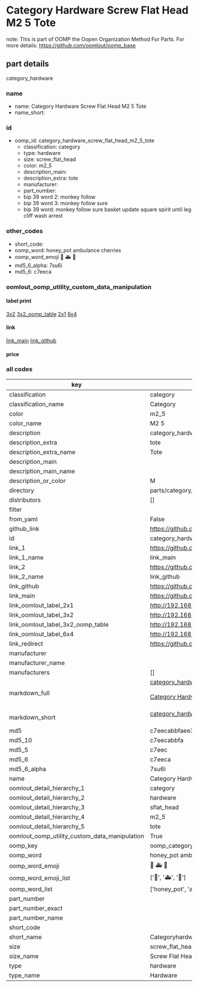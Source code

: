 # Category Hardware Screw Flat Head M2 5 Tote  

note: This is part of OOMP the Oopen Organization Method For Parts. For more details: https://github.com/oomlout/oomp_base

##  part details
  



category_hardware



### name
* name: Category Hardware Screw Flat Head M2 5 Tote
* name_short: 
### id
* oomp_id: category_hardware_screw_flat_head_m2_5_tote
  * classification: category
  * type: hardware
  * size: screw_flat_head
  * color: m2_5
  * description_main: 
  * description_extra: tote
  * manufacturer: 
  * part_number: 
  * bip 39 word 2: monkey follow
  * bip 39 word 3: monkey follow sure
  * bip 39 word: monkey follow sure basket update square spirit until leg cliff wash arrest

### other_codes
* short_code: 
* oomp_word: honey_pot ambulance cherries
* oomp_word_emoji :honey_pot: :ambulance: :cherries:
* md5_6_alpha: 7su6i
* md5_6: c7eeca






### oomlout_oomp_utility_custom_data_manipulation
#### label print
[3x2](http://192.168.1.245:1112/?label=oomp%207su6i)
[3x2_oomp_table](http://192.168.1.108:1112/?label=oomp%207su6i)
[2x1](http://192.168.1.242:1112/?label=oomp%207su6i)
[6x4](http://192.168.1.55:1112/?label=oomp%207su6i)    

#### link

[link_main](https://github.com/oomlout/oomlout_oomp_version_1_messy/tree/main/parts/category_hardware_screw_flat_head_m2_5_tote) [link_github](https://github.com/oomlout/oomlout_oomp_version_1_messy/tree/main/parts/category_hardware_screw_flat_head_m2_5_tote)                             

#### price







### all codes 
| key | value |  
| --- | --- |  
| classification | category |  
| classification_name | Category |  
| color | m2_5 |  
| color_name | M2 5 |  
| description | category_hardware |  
| description_extra | tote |  
| description_extra_name | Tote |  
| description_main |  |  
| description_main_name |  |  
| description_or_color | M  |  
| directory | parts/category_hardware_screw_flat_head_m2_5_tote |  
| distributors | [] |  
| filter |  |  
| from_yaml | False |  
| github_link | https://github.com/oomlout/oomlout_oomp_part_src/tree/main/parts/category_hardware_screw_flat_head_m2_5_tote |  
| id | category_hardware_screw_flat_head_m2_5_tote |  
| link_1 | https://github.com/oomlout/oomlout_oomp_version_1_messy/tree/main/parts/category_hardware_screw_flat_head_m2_5_tote |  
| link_1_name | link_main |  
| link_2 | https://github.com/oomlout/oomlout_oomp_version_1_messy/tree/main/parts/category_hardware_screw_flat_head_m2_5_tote |  
| link_2_name | link_github |  
| link_github | https://github.com/oomlout/oomlout_oomp_version_1_messy/tree/main/parts/category_hardware_screw_flat_head_m2_5_tote |  
| link_main | https://github.com/oomlout/oomlout_oomp_version_1_messy/tree/main/parts/category_hardware_screw_flat_head_m2_5_tote |  
| link_oomlout_label_2x1 | http://192.168.1.242:1112/?label=oomp%207su6i |  
| link_oomlout_label_3x2 | http://192.168.1.245:1112/?label=oomp%207su6i |  
| link_oomlout_label_3x2_oomp_table | http://192.168.1.108:1112/?label=oomp%207su6i |  
| link_oomlout_label_6x4 | http://192.168.1.55:1112/?label=oomp%207su6i |  
| link_redirect | https://github.com/oomlout/oomlout_oomp_version_1_messy/tree/main/parts/category_hardware_screw_flat_head_m2_5_tote |  
| manufacturer |  |  
| manufacturer_name |  |  
| manufacturers | [] |  
| markdown_full | [category_hardware_screw_flat_head_m2_5_tote](none)<br>[](none)<br>[Category Hardware Screw Flat Head M2 5 Tote](none)<br><br> |  
| markdown_short | [category_hardware_screw_flat_head_m2_5_tote](none)<br><br> |  
| md5 | c7eecabbfaee3a434df74133b416ac79 |  
| md5_10 | c7eecabbfa |  
| md5_5 | c7eec |  
| md5_6 | c7eeca |  
| md5_6_alpha | 7su6i |  
| name | Category Hardware Screw Flat Head M2 5 Tote |  
| oomlout_detail_hierarchy_1 | category |  
| oomlout_detail_hierarchy_2 | hardware |  
| oomlout_detail_hierarchy_3 | sflat_head |  
| oomlout_detail_hierarchy_4 | m2_5 |  
| oomlout_detail_hierarchy_5 | tote |  
| oomlout_oomp_utility_custom_data_manipulation | True |  
| oomp_key | oomp_category_hardware_screw_flat_head_m2_5_tote |  
| oomp_word | honey_pot ambulance cherries |  
| oomp_word_emoji | :honey_pot: :ambulance: :cherries: |  
| oomp_word_emoji_list | [':honey_pot:', ':ambulance:', ':cherries:'] |  
| oomp_word_list | ['honey_pot', 'ambulance', 'cherries'] |  
| part_number |  |  
| part_number_exact |  |  
| part_number_name |  |  
| short_code |  |  
| short_name | Categoryhardware |  
| size | screw_flat_head |  
| size_name | Screw Flat Head |  
| type | hardware |  
| type_name | Hardware |  

